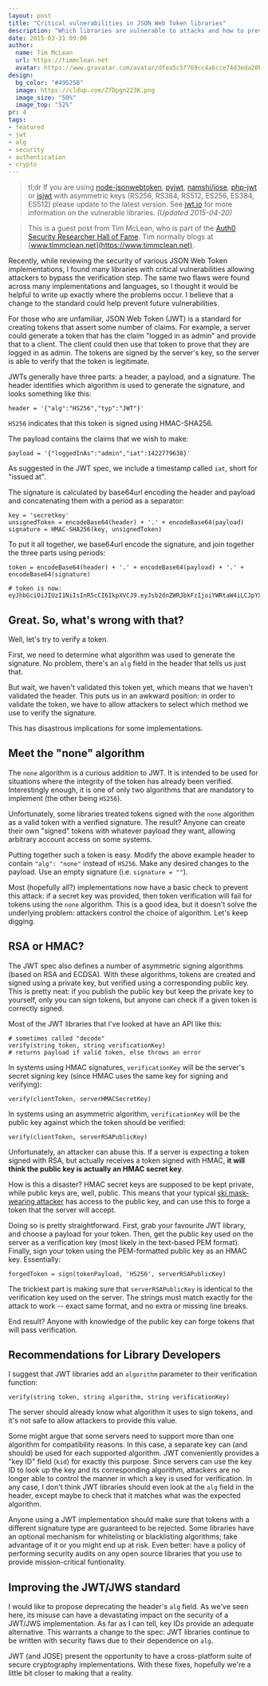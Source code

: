```yaml
---
layout: post
title: "Critical vulnerabilities in JSON Web Token libraries"
description: "Which libraries are vulnerable to attacks and how to prevent them."
date: 2015-03-31 09:00
author:
  name: Tim McLean
  url: https://timmclean.net
  avatar: https://www.gravatar.com/avatar/dfea5c5f769cc4a6cce74d3eda20bba3?size=200
design: 
  bg_color: "#49525B"
  image: https://cldup.com/ZfDpgn223K.png
  image_size: "50%"
  image_top: "52%"
pr: 4
tags:
- featured
- jwt
- alg
- security
- authentication
- crypto
---
```


> tl;dr If you are using [node-jsonwebtoken](https://github.com/auth0/node-jsonwebtoken), [pyjwt](https://github.com/jpadilla/pyjwt/), [namshi/jose](https://github.com/namshi/jose), [php-jwt](https://github.com/firebase/php-jwt) or [jsjwt](https://github.com/kjur/jsjws) with asymmetric keys (RS256, RS384, RS512, ES256, ES384, ES512) please update to the latest version. See [jwt.io](http://jwt.io) for more information on the vulnerable libraries. *(Updated 2015-04-20)*


> This is a guest post from Tim McLean, who is part of the [Auth0 Security Researcher Hall of Fame](https://auth0.com/whitehat#hall-of-fame). Tim normally blogs at [www.timmclean.net](https://www.timmclean.net).

Recently, while reviewing the security of various JSON Web Token
implementations, I found many libraries with critical vulnerabilities allowing
attackers to bypass the verification step.  The same two flaws were found
across many implementations and languages, so I thought it would be helpful to
write up exactly where the problems occur.  I believe that a change to the
standard could help prevent future vulnerabilities.

<!-- more -->

For those who are unfamiliar, JSON Web Token (JWT) is a standard for creating
tokens that assert some number of claims.  For example, a server could generate
a token that has the claim "logged in as admin" and provide that to a client.
The client could then use that token to prove that they are logged in as admin.
The tokens are signed by the server's key, so the server is able to verify that
the token is legitimate.

JWTs generally have three parts: a header, a payload, and a signature.  The
header identifies which algorithm is used to generate the signature, and looks
something like this:

	header = '{"alg":"HS256","typ":"JWT"}'

`HS256` indicates that this token is signed using HMAC-SHA256.

The payload contains the claims that we wish to make:

	payload = '{"loggedInAs":"admin","iat":1422779638}'

As suggested in the JWT spec, we include a timestamp called `iat`, short for
"issued at".

The signature is calculated by base64url encoding the header and payload and
concatenating them with a period as a separator:

	key = 'secretkey'
	unsignedToken = encodeBase64(header) + '.' + encodeBase64(payload)
	signature = HMAC-SHA256(key, unsignedToken)

To put it all together, we base64url encode the signature, and join together
the three parts using periods:

	token = encodeBase64(header) + '.' + encodeBase64(payload) + '.' + encodeBase64(signature)

	# token is now:
	eyJhbGciOiJIUzI1NiIsInR5cCI6IkpXVCJ9.eyJsb2dnZWRJbkFzIjoiYWRtaW4iLCJpYXQiOjE0MjI3Nzk2Mzh9.gzSraSYS8EXBxLN_oWnFSRgCzcmJmMjLiuyu5CSpyHI

Great.  So, what's wrong with that?
-----------------------------------

Well, let's try to verify a token.

First, we need to determine what algorithm was used to generate the
signature.  No problem, there's an `alg` field in the header that tells us just
that.

But wait, we haven't validated this token yet, which means that we haven't
validated the header.  This puts us in an awkward position: in order to
validate the token, we have to allow attackers to select which method we use to
verify the signature.

This has disastrous implications for some implementations.

Meet the "none" algorithm
-------------------------

The `none` algorithm is a curious addition to JWT.  It is intended to be used
for situations where the integrity of the token has already been verified.
Interestingly enough, it is one of only two algorithms that are mandatory to
implement (the other being `HS256`).

Unfortunately, some libraries treated tokens signed with the `none` algorithm
as a valid token with a verified signature.  The result?  Anyone can create
their own "signed" tokens with whatever payload they want, allowing arbitrary
account access on some systems.

Putting together such a token is easy.  Modify the above example header to
contain `"alg": "none"` instead of `HS256`.  Make any desired changes to the
payload.  Use an empty signature (i.e. `signature = ""`).

Most (hopefully all?) implementations now have a basic check to prevent this
attack: if a secret key was provided, then token verification will fail for
tokens using the `none` algorithm.  This is a good idea, but it doesn't solve
the underlying problem: attackers control the choice of algorithm.  Let's keep
digging.

RSA or HMAC?
------------

The JWT spec also defines a number of asymmetric signing algorithms (based on
RSA and ECDSA).  With these algorithms, tokens are created and signed using a
private key, but verified using a corresponding public key.  This is pretty
neat: if you publish the public key but keep the private key to yourself, only
you can sign tokens, but anyone can check if a given token is correctly signed.

Most of the JWT libraries that I've looked at have an API like this:

	# sometimes called "decode"
	verify(string token, string verificationKey)
	# returns payload if valid token, else throws an error

In systems using HMAC signatures, `verificationKey` will be the server's secret
signing key (since HMAC uses the same key for signing and verifying):

	verify(clientToken, serverHMACSecretKey)

In systems using an asymmetric algorithm, `verificationKey` will be the public
key against which the token should be verified:

	verify(clientToken, serverRSAPublicKey)

Unfortunately, an attacker can abuse this.  If a server is expecting a token
signed with RSA, but actually receives a token signed with HMAC, **it will
think the public key is actually an HMAC secret key**.

How is this a disaster?  HMAC secret keys are supposed to be kept private,
while public keys are, well, public.  This means that your typical [ski
mask-wearing attacker](https://i.imgur.com/18fM5ja.jpg) has access to the
public key, and can use this to forge a token that the server will accept.

Doing so is pretty straightforward.  First, grab your favourite JWT library,
and choose a payload for your token.  Then, get the public key used on the
server as a verification key (most likely in the text-based PEM format).
Finally, sign your token using the PEM-formatted public key as an HMAC key.
Essentially:

	forgedToken = sign(tokenPayload, 'HS256', serverRSAPublicKey)

The trickiest part is making sure that `serverRSAPublicKey` is identical to the
verification key used on the server.  The strings must match exactly for the
attack to work -- exact same format, and no extra or missing line breaks.

End result?  Anyone with knowledge of the public key can forge tokens that will
pass verification.

Recommendations for Library Developers
--------------------------------------

I suggest that JWT libraries add an `algorithm` parameter to their verification function:

	verify(string token, string algorithm, string verificationKey)

The server should already know what algorithm it uses to sign tokens, and it's
not safe to allow attackers to provide this value.

Some might argue that some servers need to support more than one algorithm for
compatibility reasons.  In this case, a separate key can (and should) be used
for each supported algorithm.  JWT conveniently provides a "key ID" field
(`kid`) for exactly this purpose.  Since servers can use the key ID to look up
the key and its corresponding algorithm, attackers are no longer able to
control the manner in which a key is used for verification.  In any case, I
don't think JWT libraries should even look at the `alg` field in the header,
except maybe to check that it matches what was the expected algorithm.

Anyone using a JWT implementation should make sure that tokens with a different
signature type are guaranteed to be rejected.  Some libraries have an optional
mechanism for whitelisting or blacklisting algorithms; take advantage of it or
you might end up at risk.  Even better: have a policy of performing security
audits on any open source libraries that you use to provide mission-critical
funtionality.


Improving the JWT/JWS standard
------------------------------

I would like to propose deprecating the header's `alg` field.  As we've seen
here, its misuse can have a devastating impact on the security of a JWT/JWS
implementation.  As far as I can tell, key IDs provide an adequate alternative.
This warrants a change to the spec: JWT libraries continue to be written with
security flaws due to their dependence on `alg`.

JWT (and JOSE) present the opportunity to have a cross-platform suite of secure
cryptography implementations.  With these fixes, hopefully we're a little bit
closer to making that a reality.
